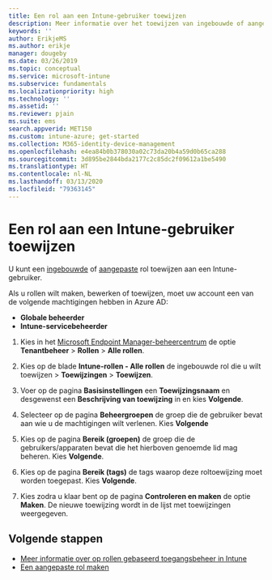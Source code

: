 ```yaml
---
title: Een rol aan een Intune-gebruiker toewijzen
description: Meer informatie over het toewijzen van ingebouwde of aangepaste rollen aan gebruikers in Microsoft Intune.
keywords: ''
author: ErikjeMS
ms.author: erikje
manager: dougeby
ms.date: 03/26/2019
ms.topic: conceptual
ms.service: microsoft-intune
ms.subservice: fundamentals
ms.localizationpriority: high
ms.technology: ''
ms.assetid: ''
ms.reviewer: pjain
ms.suite: ems
search.appverid: MET150
ms.custom: intune-azure; get-started
ms.collection: M365-identity-device-management
ms.openlocfilehash: e4ea84b0b378030a02c73da20b4a59d0b65ca288
ms.sourcegitcommit: 3d895be2844bda2177c2c85dc2f09612a1be5490
ms.translationtype: HT
ms.contentlocale: nl-NL
ms.lasthandoff: 03/13/2020
ms.locfileid: "79363145"
---
```

# <a name="assign-a-role-to-an-intune-user"></a>Een rol aan een Intune-gebruiker toewijzen

U kunt een [ingebouwde](role-based-access-control.md#built-in-roles) of [aangepaste](create-custom-role.md) rol toewijzen aan een Intune-gebruiker.

Als u rollen wilt maken, bewerken of toewijzen, moet uw account een van de volgende machtigingen hebben in Azure AD:
- **Globale beheerder**
- **Intune-servicebeheerder**

1. Kies in het [Microsoft Endpoint Manager-beheercentrum](https://go.microsoft.com/fwlink/?linkid=2109431) de optie **Tenantbeheer** > **Rollen** > **Alle rollen**.

2. Kies op de blade **Intune-rollen - Alle rollen** de ingebouwde rol die u wilt toewijzen > **Toewijzingen** > **Toewijzen**.

5. Voer op de pagina **Basisinstellingen** een **Toewijzingsnaam** en desgewenst een **Beschrijving van toewijzing** in en kies **Volgende**.

6. Selecteer op de pagina **Beheergroepen** de groep die de gebruiker bevat aan wie u de machtigingen wilt verlenen. Kies **Volgende**

7. Kies op de pagina **Bereik (groepen)** de groep die de gebruikers/apparaten bevat die het hierboven genoemde lid mag beheren. Kies **Volgende**.

8. Kies op de pagina **Bereik (tags)** de tags waarop deze roltoewijzing moet worden toegepast. Kies **Volgende**.

9. Kies zodra u klaar bent op de pagina **Controleren en maken** de optie **Maken**. De nieuwe toewijzing wordt in de lijst met toewijzingen weergegeven.

## <a name="next-steps"></a>Volgende stappen
- [Meer informatie over op rollen gebaseerd toegangsbeheer in Intune](role-based-access-control.md)
- [Een aangepaste rol maken](create-custom-role.md)


